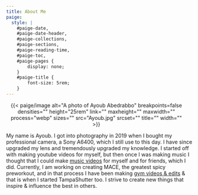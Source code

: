 ```yaml
---
title: About Me
paige:
  style: |
    #paige-date,
    #paige-date-header,
    #paige-collections,
    #paige-sections,
    #paige-reading-time,
    #paige-toc,
    #paige-pages {
        display: none;
    }
    #paige-title {
        font-size: 5rem;
    }
---
```


<center style="float:center;margin-right:1rem">
{{< paige/image
    alt="A photo of Ayoub Abedrabbo"
    breakpoints=false
    densities=""
    height="25rem"
    link=""
    maxheight=""
    maxwidth=""
    process="webp"
    sizes=""
    src="Ayoub.jpg"
    srcset=""
    title=""
    width="" 
    >}}

</center>

<style>
p.ex1 {
  max-width: auto;
}
</style>

<p class="ex1" > My name is Ayoub. I got into photography in 2019 when I bought my professional camera, a Sony A6400, which I still use to this day. I have since upgraded my lens and tremendously upgraded my knowledge. I started off with making youtube videos for myself, but then once I was making music I thought that I could make <a href="https://www.youtube.com/@pieshelpfuloven2864">music videos</a> for myself and for friends, which I did. Currently, I am working on creating MACE, the greatest spicy preworkout, and in that process I have been making <a href="https://www.instagram.com/gorillagarnish/">gym videos & edits</a> & that is when I started TampaShutter too. I strive to create new things that inspire & influence the best in others.




<!---   {{< paige/image src="Ayoub.jpg" alt="Portrait" height="25rem"   >}}  -->

<!-- <img src="tampashutterwebsite/static/Ayoub.jpg" alt="Portrait" height="25rem" style="float: left; margin-right: 1rem;">
<p style="margin-top: 0;">Ayoub Abedrabbo</p>

-->
